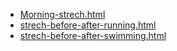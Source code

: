 * [Morning-strech.html](Morning-strech.html)
* [strech-before-after-running.html](strech-before-after-running.html)
* [strech-before-after-swimming.html](strech-before-after-swimming.html)